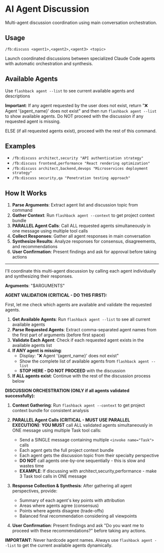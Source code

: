 # AI Agent Discussion

Multi-agent discussion coordination using main conversation orchestration.

## Usage
`/fb:discuss <agent1>,<agent2>,<agent3> <topic>`

Launch coordinated discussions between specialized Claude Code agents with automatic orchestration and synthesis.

## Available Agents
Use `flashback agent --list` to see current available agents and descriptions

**Important**: If any agent requested by the user does not exist, return "❌ Agent '{agent_name}' does not exist" and then run `flashback agent --list` to show available agents. Do NOT proceed with the discussion if any requested agent is missing.

ELSE (if all requested agents exist), proceed with the rest of this command.

## Examples
- `/fb:discuss architect,security "API authentication strategy"`
- `/fb:discuss frontend,performance "React rendering optimization"`
- `/fb:discuss architect,backend,devops "Microservices deployment strategy"`
- `/fb:discuss security,qa "Penetration testing approach"`

## How It Works
1. **Parse Arguments**: Extract agent list and discussion topic from command
2. **Gather Context**: Run `flashback agent --context` to get project context bundle
3. **PARALLEL Agent Calls**: Call ALL requested agents simultaneously in one message using multiple tool calls
4. **Collect Responses**: Gather all agent responses in main conversation
5. **Synthesize Results**: Analyze responses for consensus, disagreements, and recommendations
6. **User Confirmation**: Present findings and ask for approval before taking actions

---

I'll coordinate this multi-agent discussion by calling each agent individually and synthesizing their responses.

**Arguments**: "$ARGUMENTS"

**AGENT VALIDATION (CRITICAL - DO THIS FIRST):**

First, let me check which agents are available and validate the requested agents.

1. **Get Available Agents**: Run `flashback agent --list` to see all current available agents
2. **Parse Requested Agents**: Extract comma-separated agent names from the first part of arguments (before first space)
3. **Validate Each Agent**: Check if each requested agent exists in the available agents list
4. **If ANY agent is missing**: 
   - Display: "❌ Agent '{agent_name}' does not exist"
   - Show the complete list of available agents from `flashback agent --list`
   - **STOP HERE - DO NOT PROCEED** with the discussion
5. **If ALL agents exist**: Continue with the rest of the discussion process below

**DISCUSSION ORCHESTRATION (ONLY if all agents validated successfully):**

1. **Context Gathering**: 
   Run `flashback agent --context` to get project context bundle for consistent analysis

2. **PARALLEL Agent Calls (CRITICAL - MUST USE PARALLEL EXECUTION)**:
   **YOU MUST** call ALL validated agents simultaneously in ONE message using multiple Task tool calls:
   - Send a SINGLE message containing multiple `<invoke name="Task">` calls
   - Each agent gets the full project context bundle
   - Each agent gets the discussion topic from their specialty perspective  
   - **DO NOT** call agents one-by-one sequentially - this is slow and wastes time
   - **EXAMPLE**: If discussing with architect,security,performance - make 3 Task tool calls in ONE message

3. **Response Collection & Synthesis**:
   After gathering all agent perspectives, provide:
   - Summary of each agent's key points with attribution
   - Areas where agents agree (consensus)
   - Points where agents disagree (trade-offs) 
   - Balanced final recommendation considering all viewpoints

4. **User Confirmation**:
   Present findings and ask "Do you want me to proceed with these recommendations?" before taking any actions.

**IMPORTANT**: Never hardcode agent names. Always use `flashback agent --list` to get the current available agents dynamically.